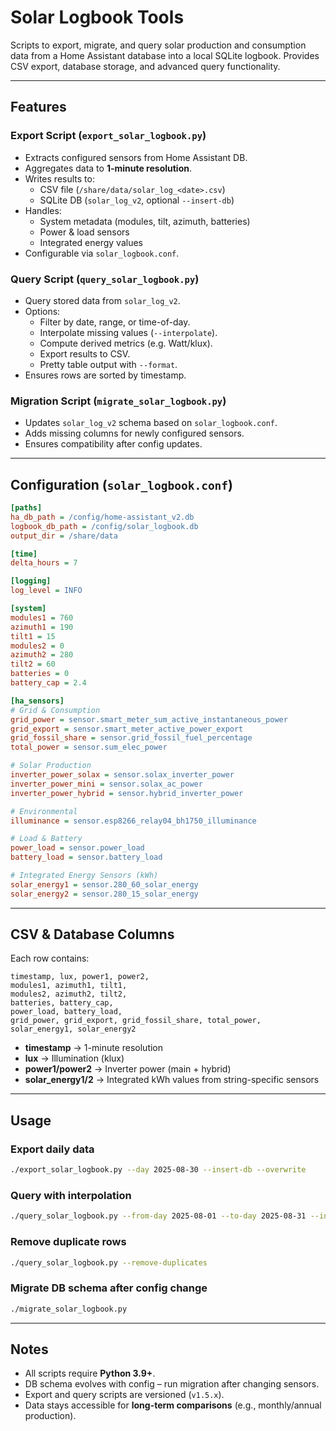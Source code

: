 # Solar Logbook Tools

Scripts to export, migrate, and query solar production and consumption data from a Home Assistant database into a local SQLite logbook. Provides CSV export, database storage, and advanced query functionality.

---

## Features

### Export Script (`export_solar_logbook.py`)
- Extracts configured sensors from Home Assistant DB.
- Aggregates data to **1-minute resolution**.
- Writes results to:
  - CSV file (`/share/data/solar_log_<date>.csv`)
  - SQLite DB (`solar_log_v2`, optional `--insert-db`)
- Handles:
  - System metadata (modules, tilt, azimuth, batteries)
  - Power & load sensors
  - Integrated energy values
- Configurable via `solar_logbook.conf`.

### Query Script (`query_solar_logbook.py`)
- Query stored data from `solar_log_v2`.
- Options:
  - Filter by date, range, or time-of-day.
  - Interpolate missing values (`--interpolate`).
  - Compute derived metrics (e.g. Watt/klux).
  - Export results to CSV.
  - Pretty table output with `--format`.
- Ensures rows are sorted by timestamp.

### Migration Script (`migrate_solar_logbook.py`)
- Updates `solar_log_v2` schema based on `solar_logbook.conf`.
- Adds missing columns for newly configured sensors.
- Ensures compatibility after config updates.

---

## Configuration (`solar_logbook.conf`)

```ini
[paths]
ha_db_path = /config/home-assistant_v2.db
logbook_db_path = /config/solar_logbook.db
output_dir = /share/data

[time]
delta_hours = 7

[logging]
log_level = INFO

[system]
modules1 = 760
azimuth1 = 190
tilt1 = 15
modules2 = 0
azimuth2 = 280
tilt2 = 60
batteries = 0
battery_cap = 2.4

[ha_sensors]
# Grid & Consumption
grid_power = sensor.smart_meter_sum_active_instantaneous_power
grid_export = sensor.smart_meter_active_power_export
grid_fossil_share = sensor.grid_fossil_fuel_percentage
total_power = sensor.sum_elec_power

# Solar Production
inverter_power_solax = sensor.solax_inverter_power
inverter_power_mini = sensor.solax_ac_power
inverter_power_hybrid = sensor.hybrid_inverter_power

# Environmental
illuminance = sensor.esp8266_relay04_bh1750_illuminance

# Load & Battery
power_load = sensor.power_load
battery_load = sensor.battery_load

# Integrated Energy Sensors (kWh)
solar_energy1 = sensor.280_60_solar_energy
solar_energy2 = sensor.280_15_solar_energy
```

---

## CSV & Database Columns

Each row contains:

```
timestamp, lux, power1, power2,
modules1, azimuth1, tilt1,
modules2, azimuth2, tilt2,
batteries, battery_cap,
power_load, battery_load,
grid_power, grid_export, grid_fossil_share, total_power,
solar_energy1, solar_energy2
```

- **timestamp** → 1-minute resolution
- **lux** → Illumination (klux)
- **power1/power2** → Inverter power (main + hybrid)
- **solar_energy1/2** → Integrated kWh values from string-specific sensors

---

## Usage

### Export daily data
```bash
./export_solar_logbook.py --day 2025-08-30 --insert-db --overwrite
```

### Query with interpolation
```bash
./query_solar_logbook.py --from-day 2025-08-01 --to-day 2025-08-31 --interpolate --format
```

### Remove duplicate rows
```bash
./query_solar_logbook.py --remove-duplicates
```

### Migrate DB schema after config change
```bash
./migrate_solar_logbook.py
```

---

## Notes
- All scripts require **Python 3.9+**.
- DB schema evolves with config – run migration after changing sensors.
- Export and query scripts are versioned (`v1.5.x`).
- Data stays accessible for **long-term comparisons** (e.g., monthly/annual production).

